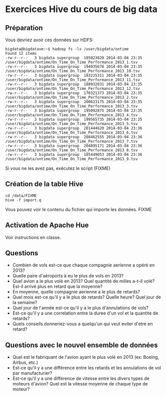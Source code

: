 # Exercices Hive du cours de big data

## Préparation

Vous devriez avoir ces données sur HDFS:

``` 
bigdata@bigdatavm:~$ hadoop fs -ls /user/bigdata/ontime
Found 12 items
-rw-r--r--   3 bigdata supergroup  185023020 2014-03-04 23:35 /user/bigdata/ontime/On_Time_On_Time_Performance_2013_1.tsv
-rw-r--r--   3 bigdata supergroup  194935678 2014-03-04 23:35 /user/bigdata/ontime/On_Time_On_Time_Performance_2013_10.tsv
-rw-r--r--   3 bigdata supergroup  183225311 2014-03-04 23:35 /user/bigdata/ontime/On_Time_On_Time_Performance_2013_11.tsv
-rw-r--r--   3 bigdata supergroup  188932831 2014-03-04 23:35 /user/bigdata/ontime/On_Time_On_Time_Performance_2013_12.tsv
-rw-r--r--   3 bigdata supergroup  170321373 2014-03-04 23:35 /user/bigdata/ontime/On_Time_On_Time_Performance_2013_2.tsv
-rw-r--r--   3 bigdata supergroup  200623175 2014-03-04 23:35 /user/bigdata/ontime/On_Time_On_Time_Performance_2013_3.tsv
-rw-r--r--   3 bigdata supergroup  195092875 2014-03-04 23:35 /user/bigdata/ontime/On_Time_On_Time_Performance_2013_4.tsv
-rw-r--r--   3 bigdata supergroup  199565735 2014-03-04 23:35 /user/bigdata/ontime/On_Time_On_Time_Performance_2013_5.tsv
-rw-r--r--   3 bigdata supergroup  201444620 2014-03-04 23:36 /user/bigdata/ontime/On_Time_On_Time_Performance_2013_6.tsv
-rw-r--r--   3 bigdata supergroup  208462555 2014-03-04 23:36 /user/bigdata/ontime/On_Time_On_Time_Performance_2013_7.tsv
-rw-r--r--   3 bigdata supergroup  204895171 2014-03-04 23:36 /user/bigdata/ontime/On_Time_On_Time_Performance_2013_8.tsv
-rw-r--r--   3 bigdata supergroup  185449053 2014-03-04 23:36 /user/bigdata/ontime/On_Time_On_Time_Performance_2013_9.tsv
``` 

Si vous ne les avez pas, exécutez le script (FIXME)

## Création de la table Hive

    cd /data/FIXME
	hive -f import.q

Vous pouvez voir le contenu du fichier qui importe les données. FIXME

## Activation de Apache Hue

Voir instructions en classe.

## Questions

- Combien de vols est-ce que chaque compagnie aerienne a opéré en 2013?
- Quelle paire d'aéroports à eu le plus de vols en 2013?
- Quel avion a le plus volé en 2013? Quel quantité de milles a-t-il volé? Est-il arrivé plus en retard que la moyenne?
- En moyenne, quelle compagnie aerienne a le plus de retards?
- Quel mois est-ce qu'il y a le plus de retards? Quelle heure? Quel jour de la semaine?
- Quel jour de l'année est-ce qu'il y a le plus d'annulations de vols?
- Est-ce qu'il y a une correlation entre la duree d'un vol et la quantite de retards?
- Quels conseils donneriez-vous a quelqu'un qui veut eviter d'etre en retard?

## Questions avec le nouvel ensemble de données

- Quel est le fabriquant de l'avion ayant le plus volé en 2013 (ex: Boeing, Airbus, etc.)
- Est-ce qu'il y a une différence entre les retards et les annulations de vol par manufacturier?
- Est-ce qu'il y a une différence de vitesse entre les divers types de moteurs d'avion? Quel est la vitesse moyenne de chaque type de moteur?
